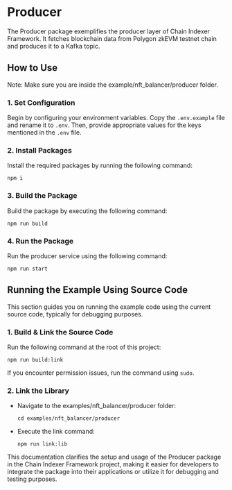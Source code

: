 # Producer
The Producer package exemplifies the producer layer of Chain Indexer Framework. It fetches blockchain data from Polygon zkEVM testnet chain and produces it to a Kafka topic.

## How to Use
Note: Make sure you are inside the example/nft_balancer/producer folder.

### 1. Set Configuration
Begin by configuring your environment variables. Copy the `.env.example` file and rename it to `.env`. Then, provide appropriate values for the keys mentioned in the `.env` file.

### 2. Install Packages
Install the required packages by running the following command:

```
npm i
```

### 3. Build the Package
Build the package by executing the following command:

```
npm run build
```

### 4. Run the Package
Run the producer service using the following command:

```
npm run start
```

## Running the Example Using Source Code

This section guides you on running the example code using the current source code, typically for debugging purposes.

### 1. Build & Link the Source Code
Run the following command at the root of this project:

```
npm run build:link
```

If you encounter permission issues, run the command using `sudo`.


### 2. Link the Library

- Navigate to the examples/nft_balancer/producer folder:

    ```
    cd examples/nft_balancer/producer
    ```

- Execute the link command:

    ```
    npm run link:lib
    ```
    
This documentation clarifies the setup and usage of the Producer package in the Chain Indexer Framework project, making it easier for developers to integrate the package into their applications or utilize it for debugging and testing purposes.
